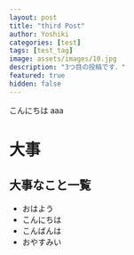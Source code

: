 ```yaml
---
layout: post
title: "third Post"
author: Yoshiki
categories: [test]
tags: [test_tag]
image: assets/images/10.jpg
description: "3つ目の投稿です．"
featured: true
hidden: false
---
```


こんにちは aaa

# 大事

## 大事なこと一覧

- おはよう
- こんにちは
- こんばんは
- おやすみい
